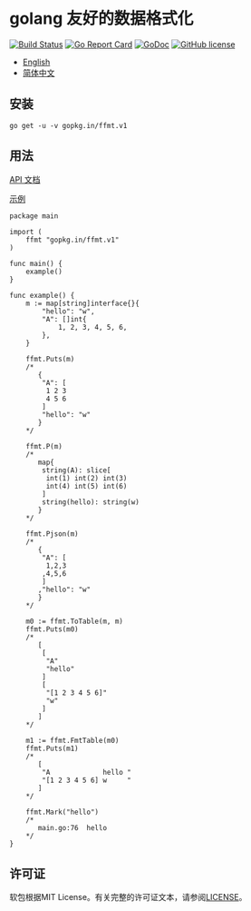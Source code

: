 # golang 友好的数据格式化

[![Build Status](https://travis-ci.org/go-ffmt/ffmt.svg?branch=master)](https://travis-ci.org/go-ffmt/ffmt)
[![Go Report Card](https://goreportcard.com/badge/gopkg.in/ffmt.v1)](https://goreportcard.com/report/gopkg.in/ffmt.v1)
[![GoDoc](https://godoc.org/gopkg.in/ffmt.v1?status.svg)](https://godoc.org/gopkg.in/ffmt.v1)
[![GitHub license](https://img.shields.io/github/license/go-ffmt/ffmt.svg)](https://github.com/go-ffmt/ffmt/blob/master/LICENSE)

 - [English](./README.md)
 - [简体中文](./README_cn.md)

## 安装

``` shell
go get -u -v gopkg.in/ffmt.v1
```

## 用法

[API 文档](http://godoc.org/gopkg.in/ffmt.v1)

[示例](./examples/main.go)

``` golang
package main

import (
	ffmt "gopkg.in/ffmt.v1"
)

func main() {
	example()
}

func example() {
	m := map[string]interface{}{
		"hello": "w",
		"A": []int{
			1, 2, 3, 4, 5, 6,
		},
	}

	ffmt.Puts(m)
	/*
	   {
	    "A": [
	     1 2 3
	     4 5 6
	    ]
	    "hello": "w"
	   }
	*/

	ffmt.P(m)
	/*
	   map{
	    string(A): slice[
	     int(1) int(2) int(3)
	     int(4) int(5) int(6)
	    ]
	    string(hello): string(w)
	   }
	*/

	ffmt.Pjson(m)
	/*
	   {
	    "A": [
	     1,2,3
	    ,4,5,6
	    ]
	   ,"hello": "w"
	   }
	*/

	m0 := ffmt.ToTable(m, m)
	ffmt.Puts(m0)
	/*
	   [
	    [
	     "A"
	     "hello"
	    ]
	    [
	     "[1 2 3 4 5 6]"
	     "w"
	    ]
	   ]
	*/

	m1 := ffmt.FmtTable(m0)
	ffmt.Puts(m1)
	/*
	   [
	    "A             hello "
	    "[1 2 3 4 5 6] w     "
	   ]
	*/

	ffmt.Mark("hello")
	/*
	   main.go:76  hello
	*/
}
```

## 许可证

软包根据MIT License。有关完整的许可证文本，请参阅[LICENSE](./LICENSE)。
